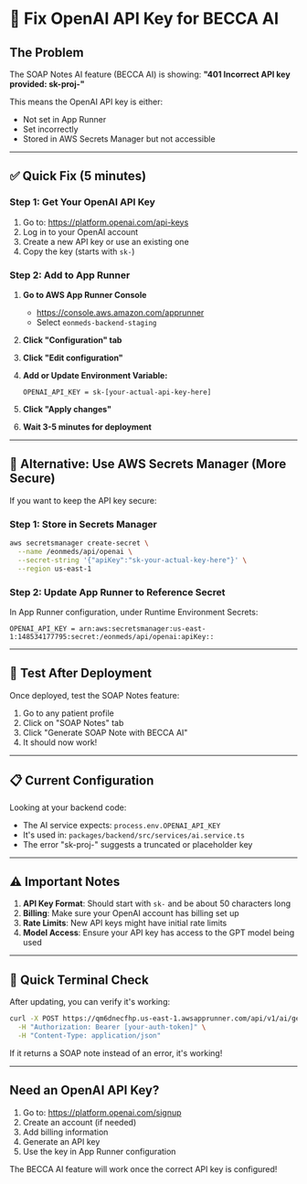 # 🔑 Fix OpenAI API Key for BECCA AI

## The Problem
The SOAP Notes AI feature (BECCA AI) is showing: **"401 Incorrect API key provided: sk-proj-"**

This means the OpenAI API key is either:
- Not set in App Runner
- Set incorrectly
- Stored in AWS Secrets Manager but not accessible

---

## ✅ Quick Fix (5 minutes)

### Step 1: Get Your OpenAI API Key

1. Go to: https://platform.openai.com/api-keys
2. Log in to your OpenAI account
3. Create a new API key or use an existing one
4. Copy the key (starts with `sk-`)

### Step 2: Add to App Runner

1. **Go to AWS App Runner Console**
   - https://console.aws.amazon.com/apprunner
   - Select `eonmeds-backend-staging`

2. **Click "Configuration" tab**

3. **Click "Edit configuration"**

4. **Add or Update Environment Variable:**
   ```
   OPENAI_API_KEY = sk-[your-actual-api-key-here]
   ```

5. **Click "Apply changes"**

6. **Wait 3-5 minutes for deployment**

---

## 🔐 Alternative: Use AWS Secrets Manager (More Secure)

If you want to keep the API key secure:

### Step 1: Store in Secrets Manager
```bash
aws secretsmanager create-secret \
  --name /eonmeds/api/openai \
  --secret-string '{"apiKey":"sk-your-actual-key-here"}' \
  --region us-east-1
```

### Step 2: Update App Runner to Reference Secret
In App Runner configuration, under Runtime Environment Secrets:
```
OPENAI_API_KEY = arn:aws:secretsmanager:us-east-1:148534177795:secret:/eonmeds/api/openai:apiKey::
```

---

## 🧪 Test After Deployment

Once deployed, test the SOAP Notes feature:

1. Go to any patient profile
2. Click on "SOAP Notes" tab
3. Click "Generate SOAP Note with BECCA AI"
4. It should now work!

---

## 📋 Current Configuration

Looking at your backend code:
- The AI service expects: `process.env.OPENAI_API_KEY`
- It's used in: `packages/backend/src/services/ai.service.ts`
- The error "sk-proj-" suggests a truncated or placeholder key

---

## ⚠️ Important Notes

1. **API Key Format**: Should start with `sk-` and be about 50 characters long
2. **Billing**: Make sure your OpenAI account has billing set up
3. **Rate Limits**: New API keys might have initial rate limits
4. **Model Access**: Ensure your API key has access to the GPT model being used

---

## 🚀 Quick Terminal Check

After updating, you can verify it's working:

```bash
curl -X POST https://qm6dnecfhp.us-east-1.awsapprunner.com/api/v1/ai/generate-soap/P1636 \
  -H "Authorization: Bearer [your-auth-token]" \
  -H "Content-Type: application/json"
```

If it returns a SOAP note instead of an error, it's working!

---

## Need an OpenAI API Key?

1. Go to: https://platform.openai.com/signup
2. Create an account (if needed)
3. Add billing information
4. Generate an API key
5. Use the key in App Runner configuration

The BECCA AI feature will work once the correct API key is configured!
